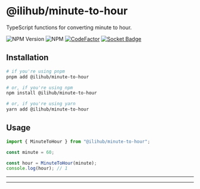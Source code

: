 # @ilihub/minute-to-hour

TypeScript functions for converting minute to hour.

![NPM Version](https://img.shields.io/npm/v/%40ilihub%2Fminute-to-hour?color=33cd56&logo=npm)
![NPM](https://img.shields.io/npm/l/%40ilihub%2Fminute-to-hour)
[![CodeFactor](https://www.codefactor.io/repository/github/ilihub/npm/badge)](https://www.codefactor.io/repository/github/ilihub/npm)
[![Socket Badge](https://socket.dev/api/badge/npm/package/@ilihub/minute-to-hour)](https://socket.dev/npm/package/@ilihub/minute-to-hour)

## Installation

```bash
# if you're using pnpm
pnpm add @ilihub/minute-to-hour

# or, if you're using npm
npm install @ilihub/minute-to-hour

# or, if you're using yarn
yarn add @ilihub/minute-to-hour
```

## Usage

```javascript
import { MinuteToHour } from "@ilihub/minute-to-hour";

const minute = 60;

const hour = MinuteToHour(minute);
console.log(hour); // 1
```

---

<!-- sponsors_and_backers_section_start -->

<!-- sponsors_and_backers_section_end -->

---
